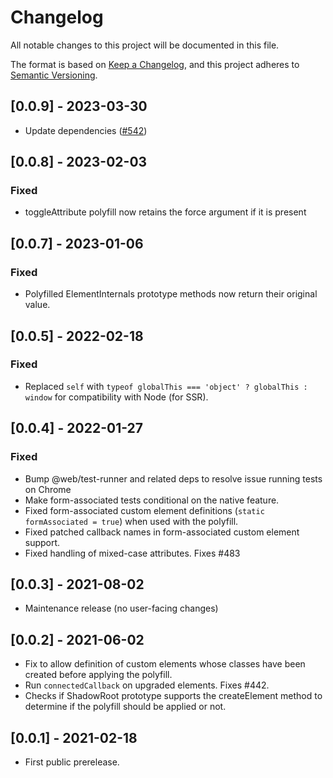 # Changelog

All notable changes to this project will be documented in this file.

The format is based on [Keep a Changelog](https://keepachangelog.com/en/1.0.0/),
and this project adheres to [Semantic Versioning](https://semver.org/spec/v2.0.0.html).

<!-- ## Unreleased -->

## [0.0.9] - 2023-03-30

- Update dependencies ([#542](https://github.com/webcomponents/polyfills/pull/542))

## [0.0.8] - 2023-02-03

### Fixed

- toggleAttribute polyfill now retains the force argument if it is present

## [0.0.7] - 2023-01-06

### Fixed

- Polyfilled ElementInternals prototype methods now return their original value.

## [0.0.5] - 2022-02-18

### Fixed

- Replaced `self` with `typeof globalThis === 'object' ? globalThis : window` for compatibility with Node (for SSR).

## [0.0.4] - 2022-01-27

### Fixed

- Bump @web/test-runner and related deps to resolve issue running tests on Chrome
- Make form-associated tests conditional on the native feature.
- Fixed form-associated custom element definitions (`static formAssociated = true`) when used with the polyfill.
- Fixed patched callback names in form-associated custom element support.
- Fixed handling of mixed-case attributes. Fixes #483

## [0.0.3] - 2021-08-02

- Maintenance release (no user-facing changes)

## [0.0.2] - 2021-06-02

- Fix to allow definition of custom elements whose classes have been created before applying the polyfill.
- Run `connectedCallback` on upgraded elements. Fixes #442.
- Checks if ShadowRoot prototype supports the createElement method to determine if the polyfill should be applied or not.

## [0.0.1] - 2021-02-18

- First public prerelease.
